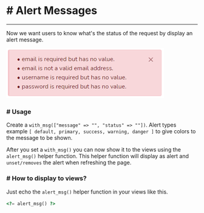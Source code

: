 # # Alert Messages
---
Now we want users to know what's the status of the request by display an alert message.

![alt text](public/storage/images/alert.png)

### # Usage
Create a `with_msg(["message" => "", "status" => ""])`. Alert types example `[ default, primary, success, warning, danger ]` to give colors to the message to be shown.

After you set a `with_msg()` you can now show it to the views using the `alert_msg()` helper function. This helper function will display as alert and `unset/removes` the alert when refreshing the page.

### # How to display to views?
Just echo the `alert_msg()` helper function in your views like this.
```php
<?= alert_msg() ?>
```